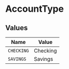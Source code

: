 # AccountType


## Values

| Name       | Value      |
| ---------- | ---------- |
| `CHECKING` | Checking   |
| `SAVINGS`  | Savings    |